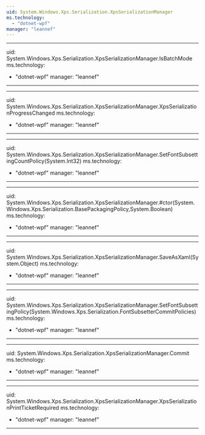 ```yaml
---
uid: System.Windows.Xps.Serialization.XpsSerializationManager
ms.technology: 
  - "dotnet-wpf"
manager: "leannef"
---
```


---
uid: System.Windows.Xps.Serialization.XpsSerializationManager.IsBatchMode
ms.technology: 
  - "dotnet-wpf"
manager: "leannef"
---

---
uid: System.Windows.Xps.Serialization.XpsSerializationManager.XpsSerializationProgressChanged
ms.technology: 
  - "dotnet-wpf"
manager: "leannef"
---

---
uid: System.Windows.Xps.Serialization.XpsSerializationManager.SetFontSubsettingCountPolicy(System.Int32)
ms.technology: 
  - "dotnet-wpf"
manager: "leannef"
---

---
uid: System.Windows.Xps.Serialization.XpsSerializationManager.#ctor(System.Windows.Xps.Serialization.BasePackagingPolicy,System.Boolean)
ms.technology: 
  - "dotnet-wpf"
manager: "leannef"
---

---
uid: System.Windows.Xps.Serialization.XpsSerializationManager.SaveAsXaml(System.Object)
ms.technology: 
  - "dotnet-wpf"
manager: "leannef"
---

---
uid: System.Windows.Xps.Serialization.XpsSerializationManager.SetFontSubsettingPolicy(System.Windows.Xps.Serialization.FontSubsetterCommitPolicies)
ms.technology: 
  - "dotnet-wpf"
manager: "leannef"
---

---
uid: System.Windows.Xps.Serialization.XpsSerializationManager.Commit
ms.technology: 
  - "dotnet-wpf"
manager: "leannef"
---

---
uid: System.Windows.Xps.Serialization.XpsSerializationManager.XpsSerializationPrintTicketRequired
ms.technology: 
  - "dotnet-wpf"
manager: "leannef"
---

